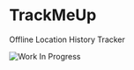 # TrackMeUp
Offline Location History Tracker


![Work In Progress](http://www.sixsigmatrainingfree.com/uploads/2/1/7/9/21795380/work-in-progress-wip.jpg)